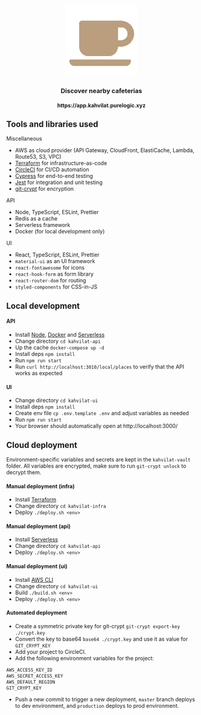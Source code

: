 <p align="center">
  <img src="https://raw.githubusercontent.com/jukkhop/kahvilat-app/master/kahvilat-ui/public/logo192.png" />
  <h3 align="center">Discover nearby cafeterias</h3>
  <h4 align="center">https://app.kahvilat.purelogic.xyz</h4>
</p>

## Tools and libraries used

Miscellaneous

- AWS as cloud provider (API Gateway, CloudFront, ElastiCache, Lambda, Route53, S3, VPC)
- [Terraform](https://www.terraform.io/) for infrastructure-as-code
- [CircleCI](https://circleci.com/) for CI/CD automation
- [Cypress](https://www.cypress.io/) for end-to-end testing
- [Jest](https://jestjs.io/) for integration and unit testing
- [git-crypt](https://github.com/AGWA/git-crypt) for encryption

API

- Node, TypeScript, ESLint, Prettier
- Redis as a cache
- Serverless framework
- Docker (for local development only)

UI

- React, TypeScript, ESLint, Prettier
- `material-ui` as an UI framework
- `react-fontawesome` for icons
- `react-hook-form` as form library
- `react-router-dom` for routing
- `styled-components` for CSS-in-JS

## Local development

#### API

- Install [Node](https://nodejs.org/en/), [Docker](https://www.docker.com/get-started) and [Serverless](https://github.com/serverless/serverless#quick-start)
- Change directory `cd kahvilat-api`
- Up the cache `docker-compose up -d`
- Install deps `npm install`
- Run `npm run start`
- Run `curl http://localhost:3010/local/places` to verify that the API works as expected

#### UI

- Change directory `cd kahvilat-ui`
- Install deps `npm install`
- Create env file `cp .env.template .env` and adjust variables as needed
- Run `npm run start`
- Your browser should automatically open at http://localhost:3000/

## Cloud deployment

Environment-specific variables and secrets are kept in the `kahvilat-vault` folder. All variables are encrypted, make sure to run `git-crypt unlock` to decrypt them.

#### Manual deployment (infra)

- Install [Terraform](https://www.terraform.io/)
- Change directory `cd kahvilat-infra`
- Deploy `./deploy.sh <env>`

#### Manual deployment (api)

- Install [Serverless](https://www.serverless.com/)
- Change directory `cd kahvilat-api`
- Deploy `./deploy.sh <env>`

#### Manual deployment (ui)

- Install [AWS CLI](https://docs.aws.amazon.com/cli/latest/userguide/cli-chap-install.html)
- Change directory `cd kahvilat-ui`
- Build `./build.sh <env>`
- Deploy `./deploy.sh <env>`

#### Automated deployment

- Create a symmetric private key for git-crypt `git-crypt export-key ./crypt.key`
- Convert the key to base64 `base64 ./crypt.key` and use it as value for `GIT_CRYPT_KEY`
- Add your project to CircleCI.
- Add the following environment variables for the project:

```
AWS_ACCESS_KEY_ID
AWS_SECRET_ACCESS_KEY
AWS_DEFAULT_REGION
GIT_CRYPT_KEY
```

- Push a new commit to trigger a new deployment, `master` branch deploys to dev environment, and `production` deploys to prod environment.
